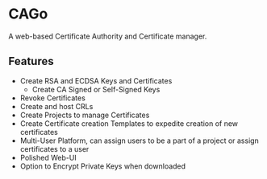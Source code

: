CAGo
====

A web-based Certificate Authority and Certificate manager.

Features
--------

* Create RSA and ECDSA Keys and Certificates
  * Create CA Signed or Self-Signed Keys
* Revoke Certificates
* Create and host CRLs
* Create Projects to manage Certificates
* Create Certificate creation Templates to expedite creation of new certificates
* Multi-User Platform, can assign users to be a part of a project or assign certificates to a user
* Polished Web-UI
* Option to Encrypt Private Keys when downloaded


